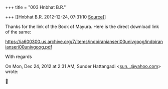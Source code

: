 +++
title = "003 Hnbhat B.R."

+++
[[Hnbhat B.R.	2012-12-24, 07:31:10 [Source](https://groups.google.com/g/samskrita/c/8jBo33WS_Nc)]]



Thanks for the link of the Book of Mayura. Here is the direct download link of the same:

  

<https://ia600300.us.archive.org/7/items/indoiranianseri00univgoog/indoiranianseri00univgoog.pdf>  

  

  

With regards

  
  

On Mon, Dec 24, 2012 at 2:31 AM, Sunder Hattangadi \<[sun...@yahoo.com]()\> wrote:  



